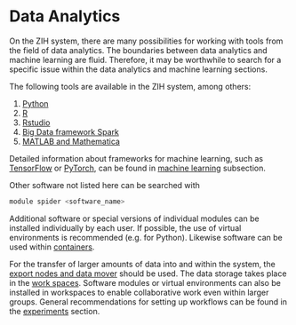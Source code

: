 # Data Analytics

On the ZIH system, there are many possibilities for working with tools from the field of data
analytics. The boundaries between data analytics and machine learning are fluid.
Therefore, it may be worthwhile to search for a specific issue within the data analytics and
machine learning sections.

The following tools are available in the ZIH system, among others:

1. [Python](data_analytics_with_python.md)
1. [R](data_analytics_with_r.md)
1. [Rstudio](data_analytics_with_rstudio.md)
1. [Big Data framework Spark](big_data_frameworks_spark.md)
1. [MATLAB and Mathematica](mathematics.md)

Detailed information about frameworks for machine learning, such as [TensorFlow](tensorflow.md)
or [PyTorch](pytorch.md), can be found in [machine learning](machine_learning.md) subsection.

Other software not listed here can be searched with

```bash
module spider <software_name>
```

Additional software or special versions of individual modules can be installed individually by
each user. If possible, the use of virtual environments is recommended (e.g. for Python).
Likewise software can be used within [containers](containers.md).

For the transfer of larger amounts of data into and within the system, the
[export nodes and data mover](../data_transfer/overview.md) should be used.
The data storage takes place in the [work spaces](../data_lifecycle/workspaces.md).
Software modules or virtual environments can also be installed in workspaces to enable
collaborative work even within larger groups. General recommendations for setting up workflows
can be found in the [experiments](../data_lifecycle/experiments.md) section.
